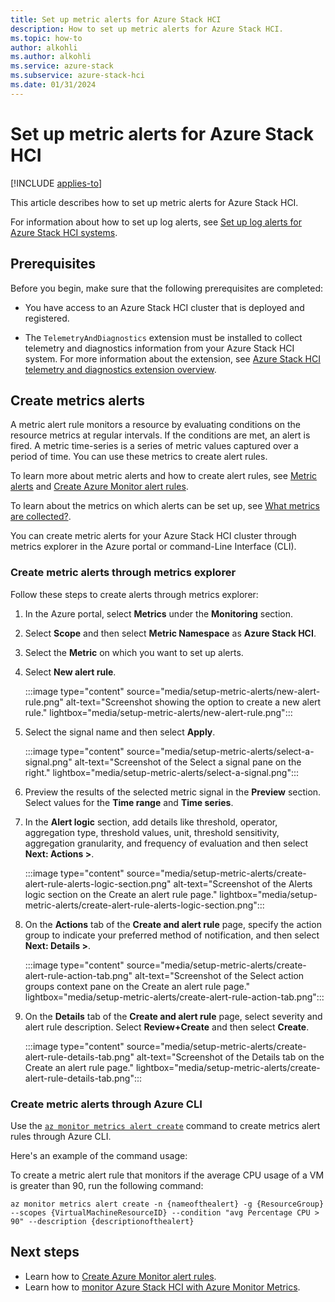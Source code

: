 ```yaml
---
title: Set up metric alerts for Azure Stack HCI
description: How to set up metric alerts for Azure Stack HCI.
ms.topic: how-to
author: alkohli
ms.author: alkohli
ms.service: azure-stack
ms.subservice: azure-stack-hci
ms.date: 01/31/2024
---
```


# Set up metric alerts for Azure Stack HCI

[!INCLUDE [applies-to](../../includes/hci-applies-to-23h2.md)]

This article describes how to set up metric alerts for Azure Stack HCI.

For information about how to set up log alerts, see [Set up log alerts for Azure Stack HCI systems](./setup-hci-system-alerts.md).

## Prerequisites

Before you begin, make sure that the following prerequisites are completed:

- You have access to an Azure Stack HCI cluster that is deployed and registered.

- The `TelemetryAndDiagnostics` extension must be installed to collect telemetry and diagnostics information from your Azure Stack HCI system. For more information about the extension, see [Azure Stack HCI telemetry and diagnostics extension overview](../concepts/telemetry-and-diagnostics-overview.md).

## Create metrics alerts

A metric alert rule monitors a resource by evaluating conditions on the resource metrics at regular intervals. If the conditions are met, an alert is fired. A metric time-series is a series of metric values captured over a period of time. You can use these metrics to create alert rules.

To learn more about metric alerts and how to create alert rules, see [Metric alerts](/azure/azure-monitor/alerts/alerts-types#metric-alerts) and [Create Azure Monitor alert rules](/azure/azure-monitor/alerts/alerts-create-new-alert-rule?tabs=metric).

To learn about the metrics on which alerts can be set up, see [What metrics are collected?](./monitor-cluster-with-metrics.md#what-metrics-are-collected).

You can create metric alerts for your Azure Stack HCI cluster through metrics explorer in the Azure portal or command-Line Interface (CLI).

### Create metric alerts through metrics explorer

Follow these steps to create alerts through metrics explorer:

1. In the Azure portal, select **Metrics** under the **Monitoring** section.

1. Select **Scope** and then select **Metric Namespace** as **Azure Stack HCI**.

1. Select the **Metric** on which you want to set up alerts.

1. Select **New alert rule**.

    :::image type="content" source="media/setup-metric-alerts/new-alert-rule.png" alt-text="Screenshot showing the option to create a new alert rule." lightbox="media/setup-metric-alerts/new-alert-rule.png":::

1. Select the signal name and then select **Apply**.

    :::image type="content" source="media/setup-metric-alerts/select-a-signal.png" alt-text="Screenshot of the Select a signal pane on the right." lightbox="media/setup-metric-alerts/select-a-signal.png":::

1. Preview the results of the selected metric signal in the **Preview** section. Select values for the **Time range** and **Time series**.

1. In the **Alert logic** section, add details like threshold, operator, aggregation type, threshold values, unit, threshold sensitivity, aggregation granularity, and frequency of evaluation and then select **Next: Actions \>**.

    :::image type="content" source="media/setup-metric-alerts/create-alert-rule-alerts-logic-section.png" alt-text="Screenshot of the Alerts logic section on the Create an alert rule page." lightbox="media/setup-metric-alerts/create-alert-rule-alerts-logic-section.png":::

1. On the **Actions** tab of the **Create and alert rule** page, specify the action group to indicate your preferred method of notification, and then select **Next: Details \>**.

    :::image type="content" source="media/setup-metric-alerts/create-alert-rule-action-tab.png" alt-text="Screenshot of the Select action groups context pane on the Create an alert rule page." lightbox="media/setup-metric-alerts/create-alert-rule-action-tab.png":::

1. On the **Details** tab of the **Create and alert rule** page, select severity and alert rule description. Select **Review+Create** and then select **Create**.

    :::image type="content" source="media/setup-metric-alerts/create-alert-rule-details-tab.png" alt-text="Screenshot of the Details tab on the Create an alert rule page." lightbox="media/setup-metric-alerts/create-alert-rule-details-tab.png":::

### Create metric alerts through Azure CLI

Use the [`az monitor metrics alert create`](/cli/azure/monitor/metrics/alert#az-monitor-metrics-alert-create) command to create metrics alert rules through Azure CLI.

Here's an example of the command usage:

To create a metric alert rule that monitors if the average CPU usage of a VM is greater than 90, run the following command:

```azure CLI
az monitor metrics alert create -n {nameofthealert} -g {ResourceGroup} --scopes {VirtualMachineResourceID} --condition "avg Percentage CPU > 90" --description {descriptionofthealert}
```

## Next steps

- Learn how to [Create Azure Monitor alert rules](/azure/azure-monitor/alerts/alerts-create-new-alert-rule).
- Learn how to [monitor Azure Stack HCI with Azure Monitor Metrics](./monitor-cluster-with-metrics.md).
